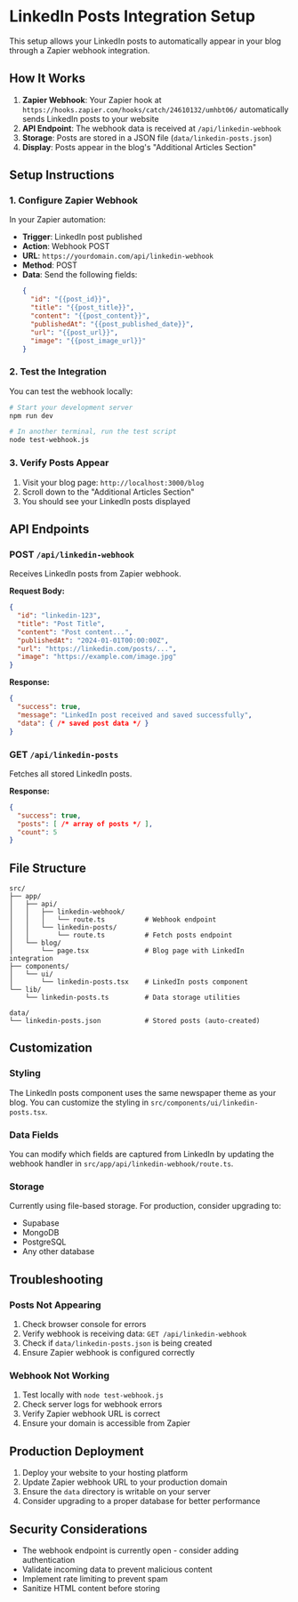 # LinkedIn Posts Integration Setup

This setup allows your LinkedIn posts to automatically appear in your blog through a Zapier webhook integration.

## How It Works

1. **Zapier Webhook**: Your Zapier hook at `https://hooks.zapier.com/hooks/catch/24610132/umhbt06/` automatically sends LinkedIn posts to your website
2. **API Endpoint**: The webhook data is received at `/api/linkedin-webhook`
3. **Storage**: Posts are stored in a JSON file (`data/linkedin-posts.json`)
4. **Display**: Posts appear in the blog's "Additional Articles Section"

## Setup Instructions

### 1. Configure Zapier Webhook

In your Zapier automation:
- **Trigger**: LinkedIn post published
- **Action**: Webhook POST
- **URL**: `https://yourdomain.com/api/linkedin-webhook`
- **Method**: POST
- **Data**: Send the following fields:
  ```json
  {
    "id": "{{post_id}}",
    "title": "{{post_title}}",
    "content": "{{post_content}}",
    "publishedAt": "{{post_published_date}}",
    "url": "{{post_url}}",
    "image": "{{post_image_url}}"
  }
  ```

### 2. Test the Integration

You can test the webhook locally:

```bash
# Start your development server
npm run dev

# In another terminal, run the test script
node test-webhook.js
```

### 3. Verify Posts Appear

1. Visit your blog page: `http://localhost:3000/blog`
2. Scroll down to the "Additional Articles Section"
3. You should see your LinkedIn posts displayed

## API Endpoints

### POST `/api/linkedin-webhook`
Receives LinkedIn posts from Zapier webhook.

**Request Body:**
```json
{
  "id": "linkedin-123",
  "title": "Post Title",
  "content": "Post content...",
  "publishedAt": "2024-01-01T00:00:00Z",
  "url": "https://linkedin.com/posts/...",
  "image": "https://example.com/image.jpg"
}
```

**Response:**
```json
{
  "success": true,
  "message": "LinkedIn post received and saved successfully",
  "data": { /* saved post data */ }
}
```

### GET `/api/linkedin-posts`
Fetches all stored LinkedIn posts.

**Response:**
```json
{
  "success": true,
  "posts": [ /* array of posts */ ],
  "count": 5
}
```

## File Structure

```
src/
├── app/
│   ├── api/
│   │   ├── linkedin-webhook/
│   │   │   └── route.ts          # Webhook endpoint
│   │   └── linkedin-posts/
│   │       └── route.ts          # Fetch posts endpoint
│   └── blog/
│       └── page.tsx              # Blog page with LinkedIn integration
├── components/
│   └── ui/
│       └── linkedin-posts.tsx    # LinkedIn posts component
└── lib/
    └── linkedin-posts.ts         # Data storage utilities

data/
└── linkedin-posts.json           # Stored posts (auto-created)
```

## Customization

### Styling
The LinkedIn posts component uses the same newspaper theme as your blog. You can customize the styling in `src/components/ui/linkedin-posts.tsx`.

### Data Fields
You can modify which fields are captured from LinkedIn by updating the webhook handler in `src/app/api/linkedin-webhook/route.ts`.

### Storage
Currently using file-based storage. For production, consider upgrading to:
- Supabase
- MongoDB
- PostgreSQL
- Any other database

## Troubleshooting

### Posts Not Appearing
1. Check browser console for errors
2. Verify webhook is receiving data: `GET /api/linkedin-webhook`
3. Check if `data/linkedin-posts.json` is being created
4. Ensure Zapier webhook is configured correctly

### Webhook Not Working
1. Test locally with `node test-webhook.js`
2. Check server logs for webhook errors
3. Verify Zapier webhook URL is correct
4. Ensure your domain is accessible from Zapier

## Production Deployment

1. Deploy your website to your hosting platform
2. Update Zapier webhook URL to your production domain
3. Ensure the `data` directory is writable on your server
4. Consider upgrading to a proper database for better performance

## Security Considerations

- The webhook endpoint is currently open - consider adding authentication
- Validate incoming data to prevent malicious content
- Implement rate limiting to prevent spam
- Sanitize HTML content before storing
